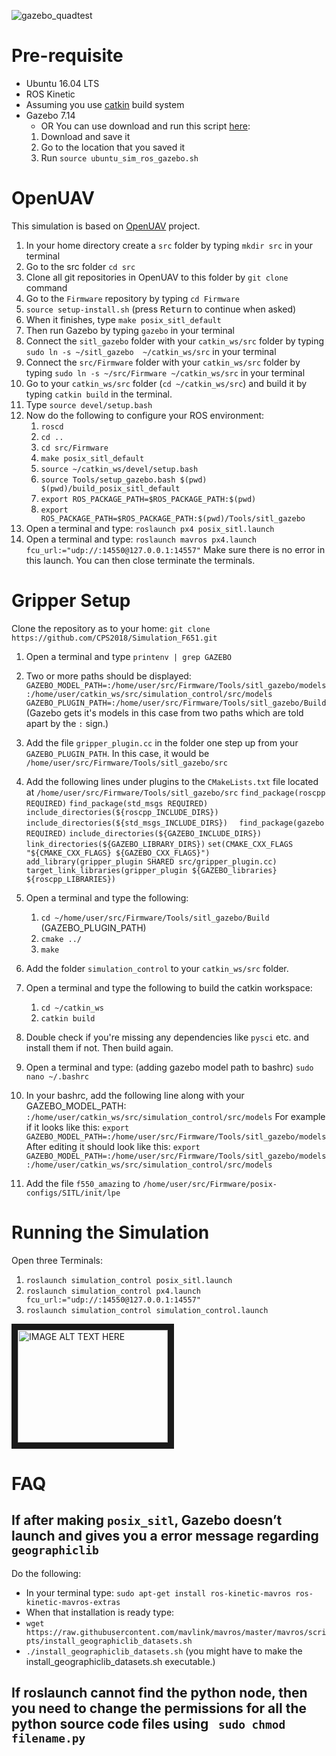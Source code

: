 
  ![gazebo_quadtest](https://user-images.githubusercontent.com/2436747/48624033-bdee7180-e9ab-11e8-8414-801eee34f4e9.png)

# Pre-requisite #
* Ubuntu 16.04 LTS
* ROS Kinetic
* Assuming you use [catkin](http://wiki.ros.org/catkin) build system
* Gazebo 7.14 
  * OR You can use download and run this script [here](https://raw.githubusercontent.com/PX4/Devguide/master/build_scripts/ubuntu_sim_ros_gazebo.sh):
   1. Download and save it
   2. Go to the location that you saved it
   3. Run `source ubuntu_sim_ros_gazebo.sh`
   
# OpenUAV #
This simulation is based on [OpenUAV](https://github.com/Open-UAV) project.
1. In your home directory create a `src` folder by typing `mkdir src` in your terminal
2. Go to the src folder `cd src`
3. Clone all git repositories in OpenUAV to this folder by `git clone` command
4. Go to the `Firmware` repository by typing `cd Firmware`
5. `source setup-install.sh` (press <kbd>Return</kbd> to continue when asked)
6. When it finishes, type `make posix_sitl_default`
7. Then run Gazebo by typing `gazebo` in your terminal
8. Connect the `sitl_gazebo` folder with your `catkin_ws/src` folder by typing `sudo ln -s ~/sitl_gazebo  ~/catkin_ws/src` in your terminal
9. Connect the `src/Firmware` folder with your `catkin_ws/src` folder by typing `sudo ln -s ~/src/Firmware ~/catkin_ws/src` in your terminal
10. Go to your `catkin_ws/src` folder (`cd ~/catkin_ws/src`) and build it by typing `catkin build` in the terminal.
11. Type `source devel/setup.bash`
12. Now do the following to configure your ROS environment:
    1. `roscd`
    2. `cd ..`
    3. `cd src/Firmware`
    4. `make posix_sitl_default`
    5. `source ~/catkin_ws/devel/setup.bash`
    6. `source Tools/setup_gazebo.bash $(pwd) $(pwd)/build_posix_sitl_default`
    7. `export ROS_PACKAGE_PATH=$ROS_PACKAGE_PATH:$(pwd)`
    8. `export ROS_PACKAGE_PATH=$ROS_PACKAGE_PATH:$(pwd)/Tools/sitl_gazebo`
13. Open a terminal and type: `roslaunch px4 posix_sitl.launch`
14. Open a terminal and type: `roslaunch mavros px4.launch fcu_url:="udp://:14550@127.0.0.1:14557"`
Make sure there is no error in this launch. You can then close terminate the terminals.

# Gripper Setup #
Clone the repository as to your home: `git clone https://github.com/CPS2018/Simulation_F651.git`
1. Open a terminal and type `printenv | grep GAZEBO`
2. Two or more paths should be displayed:
   ```GAZEBO_MODEL_PATH=:/home/user/src/Firmware/Tools/sitl_gazebo/models:/home/user/catkin_ws/src/simulation_control/src/models```
   ```GAZEBO_PLUGIN_PATH=:/home/user/src/Firmware/Tools/sitl_gazebo/Build``` (Gazebo gets it's models in this case from two paths which are told apart by the `:` sign.)
3. Add the file `gripper_plugin.cc` in the folder one step up from your `GAZEBO_PLUGIN_PATH`. In this case, it would be `/home/user/src/Firmware/Tools/sitl_gazebo/src`
4. Add the following lines under plugins to the `CMakeLists.txt` file located at `/home/user/src/Firmware/Tools/sitl_gazebo/src`
`find_package(roscpp REQUIRED)`
`find_package(std_msgs REQUIRED)`
`include_directories(${roscpp_INCLUDE_DIRS})`
`include_directories(${std_msgs_INCLUDE_DIRS})	`
`find_package(gazebo REQUIRED)`
`include_directories(${GAZEBO_INCLUDE_DIRS})`
`link_directories(${GAZEBO_LIBRARY_DIRS})`
`set(CMAKE_CXX_FLAGS "${CMAKE_CXX_FLAGS} ${GAZEBO_CXX_FLAGS}")`
`add_library(gripper_plugin SHARED src/gripper_plugin.cc)`
`target_link_libraries(gripper_plugin ${GAZEBO_libraries} ${roscpp_LIBRARIES})`

5. Open a terminal and type the following:
	1. `cd ~/home/user/src/Firmware/Tools/sitl_gazebo/Build`  (GAZEBO_PLUGIN_PATH)
	2. `cmake ../`
	3. `make`
6. Add the folder `simulation_control` to your `catkin_ws/src` folder.
7. Open a terminal and type the following to build the catkin workspace:
	1. `cd ~/catkin_ws`
	2. `catkin build`
8. Double check if you're missing any dependencies like `pysci` etc. and install them if not. Then build again.
9. Open a terminal and type: (adding gazebo model path to bashrc)
	`sudo nano ~/.bashrc`
10. In your bashrc, add the following line along with your GAZEBO_MODEL_PATH:
	`:/home/user/catkin_ws/src/simulation_control/src/models`
   For example if it looks like this:
	`export GAZEBO_MODEL_PATH=:/home/user/src/Firmware/Tools/sitl_gazebo/models`
   After editing it should look like this:
	`export GAZEBO_MODEL_PATH=:/home/user/src/Firmware/Tools/sitl_gazebo/models:/home/user/catkin_ws/src/simulation_control/src/models`
11. Add the file `f550_amazing` to `/home/user/src/Firmware/posix-configs/SITL/init/lpe`

# Running the Simulation #
Open three Terminals:
1. `roslaunch simulation_control posix_sitl.launch`
2. `roslaunch simulation_control px4.launch fcu_url:="udp://:14550@127.0.0.1:14557"`
3. `roslaunch simulation_control simulation_control.launch` 

<a href="https://www.youtube.com/watch?v=Utye0OgjiB0&feature=youtu.be
" target="_blank"><img src="https://user-images.githubusercontent.com/2436747/48624033-bdee7180-e9ab-11e8-8414-801eee34f4e9.png" 
alt="IMAGE ALT TEXT HERE" width="240" height="180" border="10" /></a>

# FAQ #
 ## If after making `posix_sitl`, Gazebo doesn’t launch and gives you a error message regarding `geographiclib` ##
 Do the following:
  * In your terminal type: `sudo apt-get install ros-kinetic-mavros ros-kinetic-mavros-extras`
  * When that installation is ready type: 
  * `wget https://raw.githubusercontent.com/mavlink/mavros/master/mavros/scripts/install_geographiclib_datasets.sh`
  * `./install_geographiclib_datasets.sh` (you might have to make the install_geographiclib_datasets.sh executable.)
## If roslaunch cannot find the python node, then you need to change the permissions for all the python source code files using ` sudo chmod filename.py` ##
